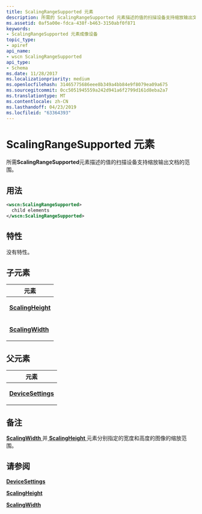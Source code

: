 ```yaml
---
title: ScalingRangeSupported 元素
description: 所需的 ScalingRangeSupported 元素描述的值的扫描设备支持缩放输出文档的范围。
ms.assetid: 0af5a00e-fdca-438f-b463-3150abf0f871
keywords:
- ScalingRangeSupported 元素成像设备
topic_type:
- apiref
api_name:
- wscn ScalingRangeSupported
api_type:
- Schema
ms.date: 11/28/2017
ms.localizationpriority: medium
ms.openlocfilehash: 31465775686eee8b349a4bb84e9f8079ea09a675
ms.sourcegitcommit: 0cc5051945559a242d941a6f2799d161d8eba2a7
ms.translationtype: MT
ms.contentlocale: zh-CN
ms.lasthandoff: 04/23/2019
ms.locfileid: "63364393"
---
```

# <a name="scalingrangesupported-element"></a>ScalingRangeSupported 元素


所需**ScalingRangeSupported**元素描述的值的扫描设备支持缩放输出文档的范围。

<a name="usage"></a>用法
-----

```xml
<wscn:ScalingRangeSupported>
  child elements
</wscn:ScalingRangeSupported>
```

<a name="attributes"></a>特性
----------

没有特性。

## <a name="child-elements"></a>子元素


<table>
<colgroup>
<col width="100%" />
</colgroup>
<thead>
<tr class="header">
<th>元素</th>
</tr>
</thead>
<tbody>
<tr class="odd">
<td><p><a href="scalingheight2.md" data-raw-source="[&lt;strong&gt;ScalingHeight&lt;/strong&gt;](scalingheight2.md)"><strong>ScalingHeight</strong></a></p></td>
</tr>
<tr class="even">
<td><p><a href="scalingwidth2.md" data-raw-source="[&lt;strong&gt;ScalingWidth&lt;/strong&gt;](scalingwidth2.md)"><strong>ScalingWidth</strong></a></p></td>
</tr>
</tbody>
</table>

## <a name="parent-elements"></a>父元素


<table>
<colgroup>
<col width="100%" />
</colgroup>
<thead>
<tr class="header">
<th>元素</th>
</tr>
</thead>
<tbody>
<tr class="odd">
<td><p><a href="devicesettings.md" data-raw-source="[&lt;strong&gt;DeviceSettings&lt;/strong&gt;](devicesettings.md)"><strong>DeviceSettings</strong></a></p></td>
</tr>
</tbody>
</table>

<a name="remarks"></a>备注
-------

[ **ScalingWidth** ](scalingwidth2.md)并[ **ScalingHeight** ](scalingheight2.md)元素分别指定的宽度和高度的图像的缩放范围。

## <a name="see-also"></a>请参阅


[**DeviceSettings**](devicesettings.md)

[**ScalingHeight**](scalingheight2.md)

[**ScalingWidth**](scalingwidth2.md)

 

 






